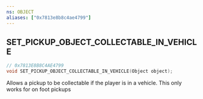 ```yaml
---
ns: OBJECT
aliases: ["0x7813e8b8c4ae4799"]
---
```

## SET_PICKUP_OBJECT_COLLECTABLE_IN_VEHICLE

```c
// 0x7813E8B8C4AE4799
void SET_PICKUP_OBJECT_COLLECTABLE_IN_VEHICLE(Object object);
```

Allows a pickup to be collectable if the player is in a vehicle. This only works for on foot pickups

